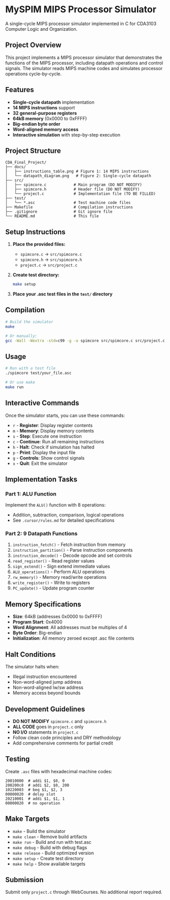 # MySPIM MIPS Processor Simulator

A single-cycle MIPS processor simulator implemented in C for CDA3103 Computer Logic and Organization.

## Project Overview

This project implements a MIPS processor simulator that demonstrates the functions of the MIPS processor, including datapath operations and control signals. The simulator reads MIPS machine codes and simulates processor operations cycle-by-cycle.

## Features

- **Single-cycle datapath** implementation
- **14 MIPS instructions** support
- **32 general-purpose registers**
- **64kB memory** (0x0000 to 0xFFFF)
- **Big-endian byte order**
- **Word-aligned memory access**
- **Interactive simulation** with step-by-step execution

## Project Structure

```
CDA_Final_Project/
├── docs/
│   ├── instructions_table.png # Figure 1: 14 MIPS instructions
│   └── datapath_diagram.png   # Figure 2: Single-cycle datapath
├── src/
│   ├── spimcore.c            # Main program (DO NOT MODIFY)
│   ├── spimcore.h            # Header file (DO NOT MODIFY)
│   └── project.c             # Implementation file (TO BE FILLED)
├── test/
│   └── *.asc                 # Test machine code files
├── Makefile                  # Compilation instructions
├── .gitignore                # Git ignore file
└── README.md                 # This file
```

## Setup Instructions

1. **Place the provided files:**
   - `spimcore.c` → `src/spimcore.c`
   - `spimcore.h` → `src/spimcore.h`
   - `project.c` → `src/project.c`

2. **Create test directory:**
   ```bash
   make setup
   ```

3. **Place your .asc test files in the `test/` directory**

## Compilation

```bash
# Build the simulator
make

# Or manually:
gcc -Wall -Wextra -std=c99 -g -o spimcore src/spimcore.c src/project.c
```

## Usage

```bash
# Run with a test file
./spimcore test/your_file.asc

# Or use make
make run
```

## Interactive Commands

Once the simulator starts, you can use these commands:

- `r` - **Register**: Display register contents
- `m` - **Memory**: Display memory contents  
- `s` - **Step**: Execute one instruction
- `c` - **Continue**: Run all remaining instructions
- `h` - **Halt**: Check if simulation has halted
- `p` - **Print**: Display the input file
- `g` - **Controls**: Show control signals
- `x` - **Quit**: Exit the simulator

## Implementation Tasks

### Part 1: ALU Function
Implement the `ALU()` function with 8 operations:
- Addition, subtraction, comparison, logical operations
- See `.cursor/rules.md` for detailed specifications

### Part 2: 9 Datapath Functions
1. `instruction_fetch()` - Fetch instruction from memory
2. `instruction_partition()` - Parse instruction components
3. `instruction_decode()` - Decode opcode and set controls
4. `read_register()` - Read register values
5. `sign_extend()` - Sign extend immediate values
6. `ALU_operations()` - Perform ALU operations
7. `rw_memory()` - Memory read/write operations
8. `write_register()` - Write to registers
9. `PC_update()` - Update program counter

## Memory Specifications

- **Size**: 64kB (addresses 0x0000 to 0xFFFF)
- **Program Start**: 0x4000
- **Word Alignment**: All addresses must be multiples of 4
- **Byte Order**: Big-endian
- **Initialization**: All memory zeroed except .asc file contents

## Halt Conditions

The simulator halts when:
- Illegal instruction encountered
- Non-word-aligned jump address
- Non-word-aligned lw/sw address  
- Memory access beyond bounds

## Development Guidelines

- **DO NOT MODIFY** `spimcore.c` and `spimcore.h`
- **ALL CODE** goes in `project.c` only
- **NO I/O** statements in `project.c`
- Follow clean code principles and DRY methodology
- Add comprehensive comments for partial credit

## Testing

Create `.asc` files with hexadecimal machine codes:

```
20010000  # addi $1, $0, 0
200200c8  # addi $2, $0, 200
10220003  # beq $1, $2, 3
00000020  # delay slot
20210001  # addi $1, $1, 1
00000020  # no operation
```

## Make Targets

- `make` - Build the simulator
- `make clean` - Remove build artifacts
- `make run` - Build and run with test.asc
- `make debug` - Build with debug flags
- `make release` - Build optimized version
- `make setup` - Create test directory
- `make help` - Show available targets

## Submission

Submit only `project.c` through WebCourses. No additional report required.

